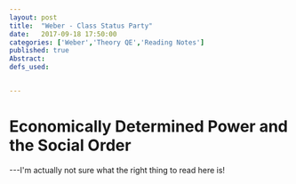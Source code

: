```yaml
---
layout: post
title:  "Weber - Class Status Party"
date:   2017-09-18 17:50:00
categories: ['Weber','Theory QE','Reading Notes']
published: true
Abstract:
defs_used:


---
```

# Economically Determined Power and the Social Order

---I'm actually not sure what the right thing to read here is! 
